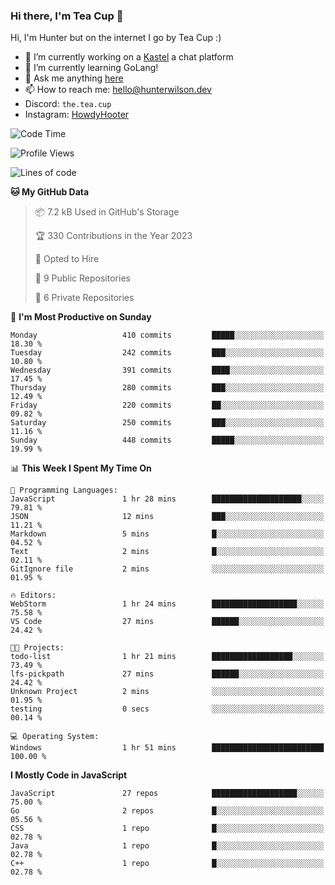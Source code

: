 ### Hi there, I'm Tea Cup 👋 

Hi, I'm Hunter but on the internet I go by Tea Cup :)

- 🔭 I’m currently working on a [Kastel](https://github.com/Kastelll) a chat platform
- 🌱 I’m currently learning GoLang!
- 💬 Ask me anything [here](https://github.com/TheTeaCup/TheTeaCup/issues)
- 📫 How to reach me: [hello@hunterwilson.dev](mailto:hello@hunterwilson.dev)
- Discord: `the.tea.cup`
- Instagram: [HowdyHooter](https://instagram.com/HowdyHooter)

<!--START_SECTION:waka-->
![Code Time](http://img.shields.io/badge/Code%20Time-306%20hrs%2039%20mins-blue)

![Profile Views](http://img.shields.io/badge/Profile%20Views-17-blue)

![Lines of code](https://img.shields.io/badge/From%20Hello%20World%20I%27ve%20Written-741.4%20thousand%20lines%20of%20code-blue)

**🐱 My GitHub Data** 

> 📦 7.2 kB Used in GitHub's Storage 
 > 
> 🏆 330 Contributions in the Year 2023
 > 
> 💼 Opted to Hire
 > 
> 📜 9 Public Repositories 
 > 
> 🔑 6 Private Repositories 
 > 
📅 **I'm Most Productive on Sunday** 

```text
Monday                   410 commits         █████░░░░░░░░░░░░░░░░░░░░   18.30 % 
Tuesday                  242 commits         ███░░░░░░░░░░░░░░░░░░░░░░   10.80 % 
Wednesday                391 commits         ████░░░░░░░░░░░░░░░░░░░░░   17.45 % 
Thursday                 280 commits         ███░░░░░░░░░░░░░░░░░░░░░░   12.49 % 
Friday                   220 commits         ██░░░░░░░░░░░░░░░░░░░░░░░   09.82 % 
Saturday                 250 commits         ███░░░░░░░░░░░░░░░░░░░░░░   11.16 % 
Sunday                   448 commits         █████░░░░░░░░░░░░░░░░░░░░   19.99 % 
```


📊 **This Week I Spent My Time On** 

```text
💬 Programming Languages: 
JavaScript               1 hr 28 mins        ████████████████████░░░░░   79.81 % 
JSON                     12 mins             ███░░░░░░░░░░░░░░░░░░░░░░   11.21 % 
Markdown                 5 mins              █░░░░░░░░░░░░░░░░░░░░░░░░   04.52 % 
Text                     2 mins              █░░░░░░░░░░░░░░░░░░░░░░░░   02.11 % 
GitIgnore file           2 mins              ░░░░░░░░░░░░░░░░░░░░░░░░░   01.95 % 

🔥 Editors: 
WebStorm                 1 hr 24 mins        ███████████████████░░░░░░   75.58 % 
VS Code                  27 mins             ██████░░░░░░░░░░░░░░░░░░░   24.42 % 

🐱‍💻 Projects: 
todo-list                1 hr 21 mins        ██████████████████░░░░░░░   73.49 % 
lfs-pickpath             27 mins             ██████░░░░░░░░░░░░░░░░░░░   24.42 % 
Unknown Project          2 mins              ░░░░░░░░░░░░░░░░░░░░░░░░░   01.95 % 
testing                  0 secs              ░░░░░░░░░░░░░░░░░░░░░░░░░   00.14 % 

💻 Operating System: 
Windows                  1 hr 51 mins        █████████████████████████   100.00 % 
```

**I Mostly Code in JavaScript** 

```text
JavaScript               27 repos            ███████████████████░░░░░░   75.00 % 
Go                       2 repos             █░░░░░░░░░░░░░░░░░░░░░░░░   05.56 % 
CSS                      1 repo              █░░░░░░░░░░░░░░░░░░░░░░░░   02.78 % 
Java                     1 repo              █░░░░░░░░░░░░░░░░░░░░░░░░   02.78 % 
C++                      1 repo              █░░░░░░░░░░░░░░░░░░░░░░░░   02.78 % 
```




<!--END_SECTION:waka-->
